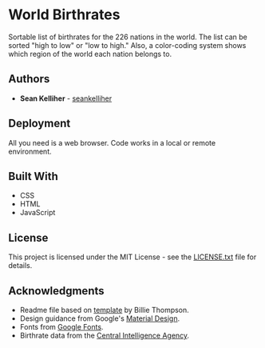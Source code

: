 # World Birthrates

Sortable list of birthrates for the 226 nations in the world. The list can be sorted "high to low" or "low to high." Also, a color-coding system shows which region of the world each nation belongs to.

## Authors

* **Sean Kelliher** - [seankelliher](https://github.com/seankelliher)

## Deployment

All you need is a web browser. Code works in a local or remote environment.

## Built With

* CSS
* HTML
* JavaScript

## License

This project is licensed under the MIT License - see the [LICENSE.txt](LICENSE.txt) file for details.

## Acknowledgments

* Readme file based on [template](https://gist.github.com/PurpleBooth/109311bb0361f32d87a2) by Billie Thompson.
* Design guidance from Google's [Material Design](https://material.io/design).
* Fonts from [Google Fonts](https://fonts.google.com).
* Birthrate data from the [Central Intelligence Agency](https://www.cia.gov/LIBRARY/publications/the-world-factbook/rankorder/2054rank.html).